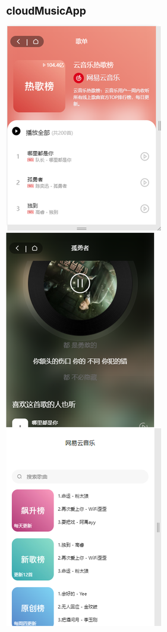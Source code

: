 # cloudMusicApp
![detail](https://github.com/babyNaruto/cloudMusicApp/blob/master/%E4%BB%BF%E7%BD%91%E6%98%93%E4%BA%91%E6%AD%8C%E5%8D%95%E8%AF%A6%E6%83%85.png)
![play](https://github.com/babyNaruto/cloudMusicApp/blob/master/%E4%BB%BF%E7%BD%91%E6%98%93%E4%BA%91%E6%AD%8C%E6%9B%B2%E6%92%AD%E6%94%BE.png)
![index](https://github.com/babyNaruto/cloudMusicApp/blob/master/%E4%BB%BF%E7%BD%91%E6%98%93%E4%BA%91%E9%A6%96%E9%A1%B5.png)
